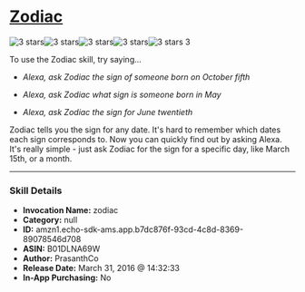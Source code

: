 # [Zodiac](http://alexa.amazon.com/#skills/amzn1.echo-sdk-ams.app.b7dc876f-93cd-4c8d-8369-89078546d708)
![3 stars](../../images/ic_star_black_18dp_1x.png)![3 stars](../../images/ic_star_black_18dp_1x.png)![3 stars](../../images/ic_star_black_18dp_1x.png)![3 stars](../../images/ic_star_border_black_18dp_1x.png)![3 stars](../../images/ic_star_border_black_18dp_1x.png) 3

To use the Zodiac skill, try saying...

* *Alexa, ask Zodiac the sign of someone born on October fifth*

* *Alexa, ask Zodiac what sign is someone born in May*

* *Alexa, ask Zodiac the sign for June twentieth*

Zodiac tells you the sign for any date. It's hard to remember which dates each sign corresponds to. Now you can quickly find out by asking Alexa. It's really simple - just ask Zodiac for the sign for a specific day, like March 15th, or a month.

***

### Skill Details

* **Invocation Name:** zodiac
* **Category:** null
* **ID:** amzn1.echo-sdk-ams.app.b7dc876f-93cd-4c8d-8369-89078546d708
* **ASIN:** B01DLNA69W
* **Author:** PrasanthCo
* **Release Date:** March 31, 2016 @ 14:32:33
* **In-App Purchasing:** No
